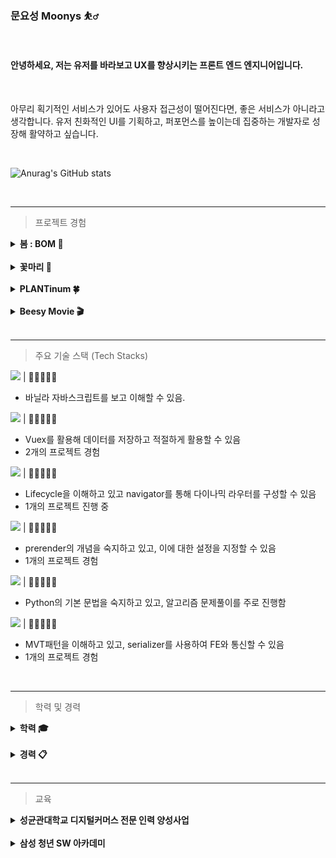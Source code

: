 ### 문요성 Moonys ⛹️‍♂️

<br>

#### 안녕하세요, 저는 유저를 바라보고 UX를 향상시키는 프론트 엔드 엔지니어입니다.

<br>

아무리 획기적인 서비스가 있어도 사용자 접근성이 떨어진다면, 좋은 서비스가 아니라고 생각합니다. 유저 친화적인 UI를 기획하고, 퍼포먼스를 높이는데 집중하는 개발자로 성장해 활약하고 싶습니다.

<br>

![Anurag's GitHub stats](https://github-readme-stats.vercel.app/api?username=MoonysKR&show_icons=true&theme=github_dark)

<br>

---

> 프로젝트 경험

<details>
<summary > <b>봄 : BOM 💊</b> </summary>
<div markdown="1">

![logo](README.assets/BOM_logo.jpg)

<br>

🕖 프로젝트 기간 : 2022.10 ~ 2022.11

🎨 프로젝트 현황 : 개발 완료

💎 삼성 SDI 기업연계 프로젝트

🏆 수상 : SSAFY 자율 PJT 최우수상 (1등)

<br>

BOM은 메디컬 웨어러블 디바이스 및 웹 모니터링 서비스입니다.

디바이스에서 BMS로 배터리 상태를 체크하고 산소포화도 및 온도 센서를 통해 환자의 생체 신호를 수집합니다.

병동에서는 수집된 데이터들을 시계열로 파악할 수 있고, 엑셀 다운로드를 통해 데이터 분석적 접근을 가능하게 만들었습니다.

코로나 확산으로 인해 일부 병원에서는 지정 보호자 1인을 제외하고 환자 면회가 제한되고 있는데, 환자번호로 로그인하면 가족들도 환자의 상태를 체크할 수 있습니다.

<br>

담당 직무 : 프론트엔드

참가인원 : 5명

기여도 : FE (50%)

개발 환경 : React.js , Tailwind CSS , daisy UI

<br>

<b>구현 사항</b>

![logo](README.assets/patient_detail_gif.gif)

- 환자 상세 페이지
  - SPA 기반 환자 정보 페이지
  - 환자의 체온/심박수/산소포화도 확인 가능 및 확대하여 큰 화면으로 조회
  - 버튼 클릭으로 디바이스 BMS 정보 조회
  - 기간 필터링을 통해 특정 기간 데이터 조회 가능
  - 엑셀 다운로드 버튼을 통해 설정한 기간을 기준으로 데이터 다운로드 가능

<br>

![logo](README.assets/doctors.jpg)
![logo](README.assets/nurses.jpg)

- 의사/간호사 페이지
  - 의사와 간호사의 비상연락망 정보를 확인할 수 있는 페이지
  - 페이지네이션을 통해 요청에 응답한 결과를 렌더링

<br>

![logo](README.assets/nok_mobile.gif)

- 보호자용 모바일 페이지
  - 환자번호를 통해 로그인할 수 있는 보호자용 로그인 페이지
  - 모바일 사이즈를 설정한 뒤, 해당 크기를 벗어나면 다른 페이지로 이동

<br>

<b>운영</b>

![logo](README.assets/performance_test.png)

- Lighthouse를 사용해 퍼포먼스 및 웹 페이지 점수 측정 결과 모든 페이지에서 95점 이상의 점수 획득

<br>

<b>
기타
</b>

- [노션](https://scratch-mail-c09.notion.site/b485f39de68846d98557cbad84b9ac44)
- [Trouble shooting](https://github.com/MoonysKR/TIL/blob/main/BOM_PJT/BOM%20%ED%9A%8C%EA%B3%A0%EB%A1%9D.md)
- [🎬소개영상](https://www.youtube.com/watch?v=ElLTcXVT-Z8&list=PLsyLl8u_HVUxBRrlVK_r9Nf39bABNBKqb&index=4)

</div>
</details>

<br>

<details>
<summary > <b>꽃마리 🌸</b> </summary>
<div markdown="1">

![logo](README.assets/GGOTMARI_main.jpg)

<br>

🕖 프로젝트 기간 : 2022.08 ~ 2022.10

🎨 프로젝트 현황 : 베타버전 개발 완료

🏆 수상 : SSAFY 특화 PJT 우수상 (2등)

<br>

꽃마리는 빅데이터 기반 꽃 추천 서비스입니다.

협업 필터링(Collaborative Filtering)과 하이브리드 필터링(Collaborative Filtering & Content Based Filtering)을 사용하여 꽃 이야기과 꽃을 추천해줍니다.

작성한 편지를 OCR로 텍스트를 인식하고 TF-IDF를 기반으로 알맞은 꽃을 추천해줍니다.

<br>

담당 직무 : 프론트엔드

참가인원 : 6명

기여도 : FE (33%)

개발 환경 : Next.js , Tailwind CSS , daisy UI

<br>

<b>
구현 사항
</b>

![logo](README.assets/GGOTMARI_profile.gif)

- 프로필 페이지
  - SPA 기반 게시글 및 컬렉션에 넣은 꽃을 조회
  - 팔로워와 팔로잉하는 사람들 전체 조회 및 검색
  - 회원정보 수정에서 사진등록 시 미리보기 제공, ID·생년월일·성별 등 유효성 검사 제공
  - [화면정의서](https://a303-princess.notion.site/398602bed88147449753419eb72f7a14)

<br>

<b>
운영
</b>

- Head 태그를 작성해 SEO 테스트 점수 100점 달성

<br>

<b>
기타
</b>

- [Notion](https://a303-princess.notion.site/a303-princess/97e776287f304c1f8492d1f622f448c7)
- [Trouble shooting](https://github.com/MoonysKR/TIL/blob/main/GGOTMARI_PJT/%EA%BD%83%EB%A7%88%EB%A6%AC%20PJT%20%ED%9A%8C%EA%B3%A0%EB%A1%9D.md)
- [🎬소개영상](https://youtu.be/F-DhYVAxK2E)
</div>
</details>

<br>

<details>
<summary > <b>PLANTinum 🍀</b> </summary>
<div markdown="1">

![logo](README.assets/logo.png)

<br>

🕖 프로젝트 기간 : 2022.07 ~ 2022.08

🎨 프로젝트 현황 : 베타버전 개발 완료

🏆 수상 : SSAFY 공통 PJT 우수상 (2등)

<br>

플랜티넘은 자동화 화분 디바이스 개발 및 식물거래 플랫폼 서비스입니다.

스마트 화분 ‘Supool’과 이를 관리할 수 있는 웹페이지를 제작했고,

식물 거래 플랫폼 ‘잎팔이＇서비스를 구현했습니다.

<br>

담당 직무 : 프론트엔드

참가인원 : 5명

기여도 : FE (50%)

개발 환경 : Vue.js 3, Vuex, Bootstrap

<br>

<b>
구현 사항
</b>

![logo](README.assets/PLANTinum_main.png)

- 메인페이지
  - 유저의 로그인 상태에 따라 보여주는 화면 전환

<br>

![logo](README.assets/leaf82_search.gif)

- 식물 거래 플랫폼 잎팔이 서비스 구현 담당
  - 식물 검색 및 지역 필터링 모듈화 작업 <br>

<br>

![logo](README.assets/profile.gif)

- 프로필 페이지
  - 주소 찾기 API를 활용해 유저 정보 수정 및 탭 이동으로 작성한 글 조회

<br>

운영

- 이미지 사이즈 , 자바스크립 코드 최적화를 통해 Performance 개선

<br>

<b>
기타
</b>

- [Git Branch Convention](PLANTinum/Git%20Branch%20Convention.md)
- [Git Commit Convention](PLANTinum/GIT%20Commit%20Convention.md)
- [JIRA Convention](PLANTinum/JIRA%20Convention.md)
- [Trouble shooting](PLANTinum/Trouble%20shooting.md)
- [🎬소개영상](https://youtu.be/2TLctjGatYQ)
- [🎞시연영상](https://youtu.be/C1uGjrZCowk)

</div>
</details>

<br>

<details>
<summary > <b>Beesy Movie 🎬</b> </summary>
<div markdown="1">

![logo](README.assets/BeesyMovie.png)

<br>

🕖 프로젝트 기간 : 2022.05

🎨 프로젝트 현황 : 베타버전 개발 완료

🏆 수상 : SSAFY 관통 PJT 우수상 (2등)

<br>

비지무비는 바쁜 현대인을 위한 영화추천 서비스입니다.

Movie Lens에서 수집한 100만 개의 데이터와 TMDB API를 통해 유저에게 맞춤형 영화를 추천해줍니다.

YouTube API를 통해 추천받은 영화의 예고편을 보여주고, 버튼 클릭을 통해 리뷰 영상을 제공하여 영화를 끝까지 감상하기 바쁜 현대인에게 Movie Shorts 서비스를 제공합니다.

<br>

담당 직무 : 풀스택

참가인원 : 2명

기여도 : BE(30%) | FE(70%)

개발 환경 : Django , SQLite3 , Vue.js 2

<br>

<b>
구현 사항
</b>

![logo](README.assets/BeesyMovie_movies.png)

- Movie Lens 데이터 파일 가공
  - xls파일을 json파일로 변환 및 DB 저장

<br>

![logo](README.assets/BeesyMovie_movie.png)

- Movie Shorts 서비스
  - YouTube API 활용하고, 버튼을 통해 보여주는 값을 변환

<br>

- Django model 및 serializer 작성

<br>

<b>
운영
</b>

- Vue-meta를 활용하여 SEO 점수 개선

</div>
</details>

<br>

---

> 주요 기술 스택 (Tech Stacks)

<img src="https://img.shields.io/badge/Javascript-F7DF1E?style=flat-square&logo=JavaScript&logoColor=white"/> | 💛💛💛💛🤍

- 바닐라 자바스크립트를 보고 이해할 수 있음.

<img src="https://img.shields.io/badge/Vue.js-4FC08D?style=flat-square&logo=Vue.js&logoColor=white"/> | 💛💛💛💛🤍

- Vuex를 활용해 데이터를 저장하고 적절하게 활용할 수 있음
- 2개의 프로젝트 경험

<img src="https://img.shields.io/badge/React-61DAFB?style=flat-square&logo=React&logoColor=white"/> | 💛💛💛🤍🤍

- Lifecycle을 이해하고 있고 navigator를 통해 다이나믹 라우터를 구성할 수 있음
- 1개의 프로젝트 진행 중

<img src="https://img.shields.io/badge/Next.js-000000?style=flat-square&logo=Next.js&logoColor=white"/> | 💛💛💛🤍🤍

- prerender의 개념을 숙지하고 있고, 이에 대한 설정을 지정할 수 있음
- 1개의 프로젝트 경험

<img src="https://img.shields.io/badge/Python-3776AB?style=flat-square&logo=Python&logoColor=white"/> | 💛💛💛🤍🤍

- Python의 기본 문법을 숙지하고 있고, 알고리즘 문제풀이를 주로 진행함

<img src="https://img.shields.io/badge/Django-092E20?style=flat-square&logo=Django&logoColor=white"/> | 💛💛💛🤍🤍

- MVT패턴을 이해하고 있고, serializer를 사용하여 FE와 통신할 수 있음
- 1개의 프로젝트 경험

<br>

---

> 학력 및 경력

<details>
<summary > <b>학력 🎓</b> </summary>
<div markdown="1">

<br>

수성고등학교 졸업

- 기간 : 2013.02

한국외국어대학교 졸업

- 기간 : 2014.03 ~ 2021. 02
- 주전공 : 노어과 / 부전공 : 경영학
</div>
</details>

<br>

<details>
<summary > <b>경력 📋</b> </summary>
<div markdown="1">

<br>

<b>국회 이인영 의원실</b>

**직책** 인턴

**기간** 2020.10.15 ~ 2021.03.07

**담당 업무**

- 논문 (DMZ의 평화적 이용방안) - 우수작 수상
- 책 원고 작성 (2020통일 걷기 : 38선에서 평화의 내일을 걷다)
- 의원실 인스타 및 유튜브 관리

<br>

<b>오설록</b>

**부서** 사업기획팀

**직책** 인턴

**기간** 2021.07.01 ~ 2021.07.28

**담당 업무**

- 오설록 사업기획팀2021.07.01 ~ 2021.07.28
- 3개년 매출 분석 및 신제품 판촉 전략 제안
- 일일 매출 보고서 작성 (엑셀)
</div>
</details>

<br>

---

> 교육

<details>
<summary > <b>성균관대학교 디지털커머스 전문 인력 양성사업</b> </summary>
<div markdown="1">

<br>

![logo](README.assets/%EC%84%B1%EA%B7%A0%EA%B4%80%EB%8C%80%ED%95%99%EA%B5%90%20%EB%94%94%EC%A7%80%ED%84%B8%EC%BB%A4%EB%A8%B8%EC%8A%A4%20%EA%B3%BC%EC%A0%95.jfif)

**기간**

2021.09 ~ 2021.12

<br>

**내용**

성균관대학교 디지털 커머스 과정에서 고객 중심의 상품을 기획하고 실제로 이커머스 시장에서 판매했습니다. 이를 통해 서비스를 제공할 때 고객의 입장에서 기획하고 발전시키는 것이 수익창출로 이어진다는 점을 몸소 체험했습니다.

  <br>

[관련 블로그 링크](https://blog.naver.com/sj871225/222711726798)

</div>
</details>

<br>

<details>
<summary > <b>삼성 청년 SW 아카데미</b> </summary>
<div markdown="1">

<br>

**기간**

2022.01 ~

<br>

**내용**

삼성 청년 SW 아카데미를 통해 Python, Django 및 HTML, CSS, JS 등을 배웠습니다.

이를 활용하여 IoT, 빅데이터 등 총 4개의 프로젝트를 진행했고 모든 프로젝트에서 수상했습니다.

특히, 마지막 프로젝트는 삼성SDI 기업연계 프로젝트로 최종 결선 발표회에 참여했습니다.

</div>
</details>

<br>
